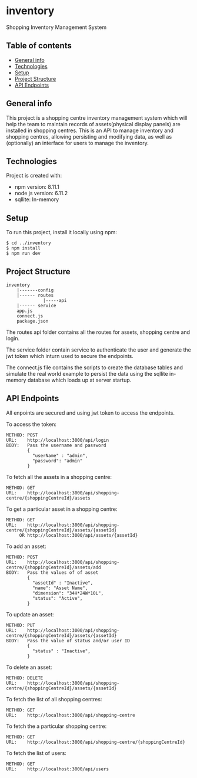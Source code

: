 # inventory
Shopping Inventory Management System

## Table of contents
* [General info](#general-info)
* [Technologies](#technologies)
* [Setup](#setup)
* [Project Structure](#project-structure)
* [API Endpoints](#api-endpoints)

## General info
This project is a shopping centre inventory management system which will help the team to maintain records of assets(physical display panels) are installed in shopping centres. This is an API to manage inventory
and shopping centres, allowing persisting and modifying data, as well as (optionally) an interface for users to manage the
inventory.
	
## Technologies
Project is created with:
* npm version: 8.11.1
* node js version: 6.11.2
* sqllite: In-memory
	
## Setup
To run this project, install it locally using npm:

```
$ cd ../inventory
$ npm install
$ npm run dev
```

## Project Structure
```
inventory
    |-------config
    |------ routes
              |-----api
    |------ service
    app.js
    connect.js
    package.json
```
The routes api folder contains all the routes for assets, shopping centre and login.

The service folder contain service to authenticate the user and generate the jwt token which inturn used to secure the endpoints.

The connect.js file contains the scripts to create the database tables and simulate the real world example to persist the data using the sqllite in-memory database which loads up at server startup.

## API Endpoints

All enpoints are secured and using jwt token to access the endpoints.

To access the token:
```
METHOD: POST
URL:    http://localhost:3000/api/login
BODY:   Pass the username and password
        {
          "userName" : "admin",
          "password": "admin"
        }
```

To fetch all the assets in a shopping centre:
```
METHOD: GET
URL:    http://localhost:3000/api/shopping-centre/{shoppingCentreId}/assets

```
To get a particular asset in a shopping centre:
```
METHOD: GET
URL:    http://localhost:3000/api/shopping-centre/{shoppingCentreId}/assets/{assetId}
     OR http://localhost:3000/api/assets/{assetId}
```

To add an asset:
```
METHOD: POST
URL:    http://localhost:3000/api/shopping-centre/{shoppingCentreId}/assets/add
BODY:   Pass the values of of asset
        {
          "assetId" : "Inactive",
          "name": "Asset Name",
          "dimension": "34H*24W*10L",
          "status": "Active",
        }
```

To update an asset:
```
METHOD: PUT
URL:    http://localhost:3000/api/shopping-centre/{shoppingCentreId}/assets/{assetId}
BODY:   Pass the value of status and/or user ID
        {
          "status" : "Inactive",
        }
```

To delete an asset:
```
METHOD: DELETE
URL:    http://localhost:3000/api/shopping-centre/{shoppingCentreId}/assets/{assetId}

```

To fetch the list of all shopping centres:
```
METHOD: GET
URL:    http://localhost:3000/api/shopping-centre

```

To fetch the a particular shopping centre:
```
METHOD: GET
URL:    http://localhost:3000/api/shopping-centre/{shoppingCentreId}

```
To fetch the list of users:
```
METHOD: GET
URL:    http://localhost:3000/api/users

```

